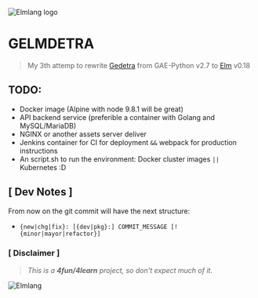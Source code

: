![Elmlang logo](https://frontendmasters.com/static-assets/workshops/thumbnails/elm.jpg)

# G**ELM**DETRA
>My 3th attemp to rewrite [Gedetra](https://github.com/frismaury/gedetra) from GAE-Python v2.7 to [Elm](http://elm-lang.org/) v0.18


## TODO:
- Docker image (Alpine with node 9.8.1 will be great)
- API backend service (preferible a container with Golang and MySQL/MariaDB)
- NGINX or another assets server deliver
- Jenkins container for CI for deployment `&&` webpack for production instructions
- An script.sh to run the environment: Docker cluster images `||` Kubernetes :D

## [ Dev Notes ]
From now on the git commit will have the next structure:
- `{new|chg|fix}: [{dev|pkg}:] COMMIT_MESSAGE [!{minor|mayor|refactor}]`

### [ Disclaimer ]
> *This is a **4fun/4learn** project, so don't expect much of it.*

![Elmlang](https://i.imgur.com/1c6FH0f.png)

